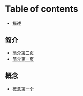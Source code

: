 # Table of contents

* [概述](README.md)

## 简介

* [简介第二页](jian-jie/jian-jie-di-er-ye.md)
* [简介第一页](jian-jie/jian-jie-di-yi-ye.md)

## 概念

* [概念第一个](gai-nian/gai-nian-di-yi-ge.md)

